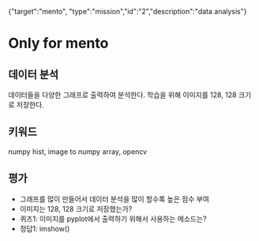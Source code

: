 {"target":"mento", "type":"mission","id":"2","description":"data analysis"}
# Only for mento
## 데이터 분석
데이터들을 다양한 그래프로 출력하여 분석한다.
학습을 위해 이미지를 128, 128 크기로 저장한다.
## 키워드
numpy hist, image to numpy array, opencv
## 평가
* 그래프를 많이 만들어서 데이터 분석을 많이 할수록 높은 점수 부여
* 이미지는 128, 128 크기로 저장했는가?
* 퀴즈1: 이미지를 pyplot에서 출력하기 위해서 사용하는 메소드는?
* 정답1: imshow()

 
